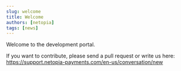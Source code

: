 ```yaml
---
slug: welcome
title: Welcome
authors: [netopia]
tags: [news]
---
```


Welcome to the development portal.
<!-- truncate -->
If you want to contribute, please send a pull request or write us here: https://support.netopia-payments.com/en-us/conversation/new
